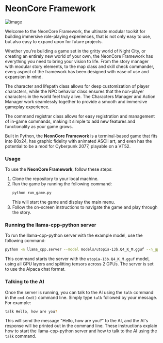 # NeonCore Framework

![image](https://user-images.githubusercontent.com/109377/211684849-7c9ffe0a-898c-4f84-bb96-642e179b29b2.jpeg)

Welcome to the NeonCore Framework, the ultimate modular toolkit for building immersive role-playing experiences, that is not only easy to use, but also easy to expand upon for future projects.

Whether you're building a game set in the gritty world of Night City, or creating an entirely new world of your own, the NeonCore Framework has everything you need to bring your vision to life. From the story manager with modular story elements, to the map class and skill check commander, every aspect of the framework has been designed with ease of use and expansion in mind.

The character and lifepath class allows for deep customization of player characters, while the NPC behavior class ensures that the non-player characters in the world feel truly alive. The Characters Manager and Action Manager work seamlessly together to provide a smooth and immersive gameplay experience.

The command registrar class allows for easy registration and management of in-game commands, making it simple to add new features and functionality as your game grows.

Built in Python, the **NeonCore Framework** is a terminal-based game that fits into 80x24, has graphic fidelity with animated ASCII art, and even has the potential to be a mod for Cyberpunk 2077, playable on a VT52.

### Usage

To use the **NeonCore Framework**, follow these steps:

1. Clone the repository to your local machine.
2. Run the game by running the following command:
   ```bash
   python run_game.py
   ```
   This will start the game and display the main menu.
3. Follow the on-screen instructions to navigate the game and play through the story.

### Running the llama-cpp-python server
To run the llama-cpp-python server with the example model, use the following command:
```bash
python -m llama_cpp.server --model models/utopia-13b.Q4_K_M.gguf --n_gpu_layers -1 --tensor_split 2 --chat_format alpaca
```
This command starts the server with the `utopia-13b.Q4_K_M.gguf` model, using all GPU layers and splitting tensors across 2 GPUs. The server is set to use the Alpaca chat format.

### Talking to the AI

Once the server is running, you can talk to the AI using the `talk` command in the `cmd.Cmd()` command line. Simply type `talk` followed by your message. For example:

```bash
talk Hello, how are you?
```
This will send the message "Hello, how are you?" to the AI, and the AI's response will be printed out in the command line.
These instructions explain how to start the llama-cpp-python server and how to talk to the AI using the `talk` command.